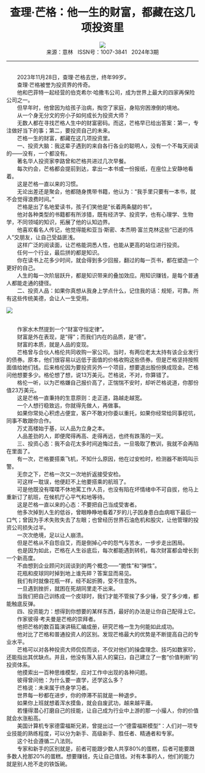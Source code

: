 # <center>查理·芒格：他一生的财富，都藏在这几项投资里</center>

<div align=center><img src="http://fslib.vip.qikan.cn/img.ashx?key=%d7%f7%d5%df%a3%baciyu"></div>

<center>来源：意林   ISSN号：1007-3841   2024年3期</center>

* * *

<br>　　2023年11月28日，查理·芒格去世，终年99岁。  
　　查理·芒格被誉为投资界的传奇。  
　　他和巴菲特一起经营的伯克希尔·哈撒韦公司，成为世界上最大的四家再保险公司之一。  
　　但早年时，他曾因为给孩子治病，掏空了家庭，身陷穷困潦倒的境地。  
　　从一个身无分文的穷小子如何成长为投资大师？  
　　无数人都在寻找芒格人生中的财富密码。而这，芒格早已给出答案：第一，专注做好当下的事；第二，要投资自己的未来。  
　　芒格一生的财富，都藏在这几项投资里。  
　　一、投资大脑：我这辈子遇到的来自各行各业的聪明人，没有一个不每天阅读的——没有，一个都没有。  
　　著名华人投资家李路曾和芒格共进过几次早餐。  
　　每次约会，芒格都会提前到达，拿出一本书或一份报纸，在座位上安静地看着。  
　　这是芒格一直以来的习惯。  
　　无论出差还是聚会，他都随身携带书籍，他认为：“我手里只要有一本书，就不会觉得浪费时间。”  
　　芒格是出了名地爱读书，孩子们笑他是“长着两条腿的书”。  
　　他对各种类型的书籍都有所涉猎，既有经济学、投资学，也有心理学、生物学，不同领域的知识，拓展了他的认知边界。  
　　他喜欢看名人传记，他觉得能和亚当·斯密、本杰明·富兰克林这些“已逝的伟人”交朋友，让自己受益匪浅。  
　　这样广泛的阅读面，让芒格能洞悉人性，也能从更高的站位进行投资。  
　　任何一个行业，最后拼的都是知识。  
　　你在读书上花多少时间，就会得到多少回报，翻过的每一页书，都在塑造一个更好的自己。  
　　人生的每一次阶层跃升，都是知识带来的叠加效应。用知识赚钱，是每个普通人都能走通的捷径。  
　　二、投资人品：如果你真想从我身上学点什么，记住我的话：规矩，可靠。所有这些传统美德，会让人一生受用。

![](http://img.resource.qikan.cn/markvip/qkimages/yili/yili202403/yili20240315-1-l.jpg)

  
<br>　　作家水木然提到一个“财富守恒定律”。  
　　财富是外在表现，是“得”；而我们内在的品质，是“德”。  
　　财富的本质，就是人品的变现。  
　　芒格曾与合伙人格伦共同收购一家公司。当时，有两位老太太持有该企业发行的债券。原本，他们很容易以远低于面值的价格收购这些债券。但是芒格坚持按照面值给她们钱。后来格伦因为要投资另外一个项目，想要退出股份换成现金。芒格问他想要多少。格伦想了想，说13万美元。芒格说，不对，你算错了。  
　　格伦一听，以为芒格嫌自己报价高了，正惴惴不安时，却听芒格说道，你那份值23万美元。  
　　这是芒格一直秉持的生意原则：走正道，路越走越宽。  
　　一个人想行稳致远，你就得先做人，再做事。  
　　如果你常处心积虑占便宜，客户不敢对你委以重托，如果你经常给同事挖坑，同事不敢跟你合作。  
　　万丈高楼始于基，以人品为立身之本。  
　　人品差劲的人，即便爬得再高、走得再远，也终有跌落的一天。  
　　三、投资心态：我不会花太多时间追悔过去，一旦吸取了教训，我就不会再陷在里面了。  
　　有一次，芒格要搭乘飞机，不知什么原因，他在过安检时，检测器不断鸣叫示警。  
　　无奈之下，芒格一次又一次地折返接受安检。  
　　可这样一耽误，他便赶不上他要搭乘的航班了。  
　　可是他既没有喋喋不休地罵工作人员，也没有陷在坏情绪中不可自拔，他马上重新订了航班，在候机厅心平气和地等待。  
　　这是芒格一直以来的心态：不要把自己当成受害者。  
　　他多次掉到人生的低谷，曾眼睁睁地看着7岁的儿子因身患白血病咽下最后一口气；曾因为手术失败失去了左眼；也曾经历世界石油危机和股灾，让他管理的投资公司损失过半。  
　　一次次绝境，足以让人崩溃。  
　　但是芒格从不自怨自艾，而是倒掉心中的怨气与苦水，一步步走出困局。  
　　也是因为如此，芒格在人生谷底后，每次都能遇到转机，每次财富都会增长到一个新高度。  
　　不由想到企业顾问刘润谈到的两个概念——“脆性”和“弹性”。  
　　花瓶和皮球同时掉到地上谁先碎？答案显而易见。  
　　我们有时就像花瓶一样，经不起折腾，受不住意外。  
　　一旦遇到挫折，就困在死胡同里走不出来。  
　　当我们把自己训练成一个皮球时，我们才能不管挨了多少锤，受了多少难，都能触底反弹。  
　　四、投资能力：想得到你想要的某样东西，最好的办法是让你自己配得上它。  
　　作家彼得·考夫曼是芒格的崇拜者。  
　　他把芒格的数百篇演讲稿汇编成册，研究芒格一生为何能如此成功。  
　　他对比了芒格和普通投资人的区别。发现芒格最大的优势是不断提高自己的专业水平。  
　　芒格可以对各种投资大师侃侃而谈，不仅对他们的操盘理念、技巧如数家珍，还能指出其优缺点。并且，他没有落入前人的窠臼，自己建立了一套“价值判断”的投资体系。  
　　他摸索出一百种思维模型，应对工作中出现的各种问题。  
　　彼得曾问他：为什么要一直学，还学这么多？  
　　芒格说：未来属于终身学习者。  
　　世界每一秒都在进步，你的停滞不前就是一种退步。  
　　如果你上班就想着浑水摸鱼，就会自废武功，越来越平庸。  
　　若懂得潜心打磨自己的技能，让自己成为行业中上游的那一小撮人，你的价值就会水涨船高。  
　　美国计算机专家德雷福斯兄弟，曾提出过一个“德雷福斯模型”：人们对一项专业技能的熟练程度，可以分为新手、高级新手、胜任者、精通者和专家。  
　　这个社会遵循二八法则。  
　　专家和新手的区别就是，前者可能跟少数人共享80%的蛋糕，后者可能要跟多数人抢那20%的蛋糕。想要赚钱，先让自己值钱。对有本事的人，他们的能力就是别人抢不走的铁饭碗。
